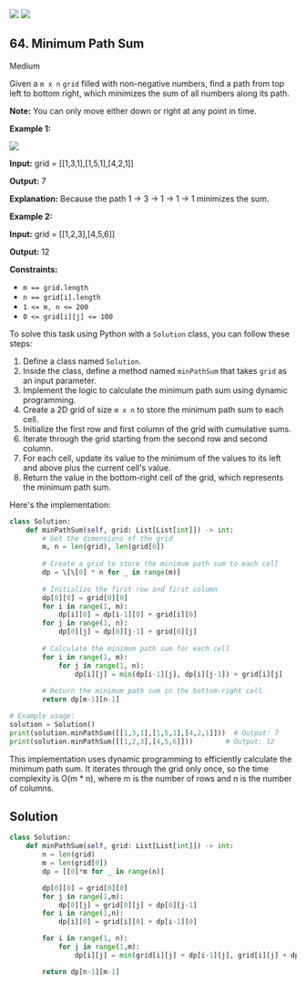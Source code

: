 [![](https://img.shields.io/github/stars/javadev/LeetCode-in-All?label=Stars&style=flat-square)](https://github.com/javadev/LeetCode-in-All)
[![](https://img.shields.io/github/forks/javadev/LeetCode-in-All?label=Fork%20me%20on%20GitHub%20&style=flat-square)](https://github.com/javadev/LeetCode-in-All/fork)

## 64\. Minimum Path Sum

Medium

Given a `m x n` `grid` filled with non-negative numbers, find a path from top left to bottom right, which minimizes the sum of all numbers along its path.

**Note:** You can only move either down or right at any point in time.

**Example 1:**

![](https://assets.leetcode.com/uploads/2020/11/05/minpath.jpg)

**Input:** grid = \[\[1,3,1],[1,5,1],[4,2,1]]

**Output:** 7

**Explanation:** Because the path 1 → 3 → 1 → 1 → 1 minimizes the sum. 

**Example 2:**

**Input:** grid = \[\[1,2,3],[4,5,6]]

**Output:** 12 

**Constraints:**

*   `m == grid.length`
*   `n == grid[i].length`
*   `1 <= m, n <= 200`
*   `0 <= grid[i][j] <= 100`

To solve this task using Python with a `Solution` class, you can follow these steps:

1. Define a class named `Solution`.
2. Inside the class, define a method named `minPathSum` that takes `grid` as an input parameter.
3. Implement the logic to calculate the minimum path sum using dynamic programming.
4. Create a 2D grid of size `m x n` to store the minimum path sum to each cell.
5. Initialize the first row and first column of the grid with cumulative sums.
6. Iterate through the grid starting from the second row and second column.
7. For each cell, update its value to the minimum of the values to its left and above plus the current cell's value.
8. Return the value in the bottom-right cell of the grid, which represents the minimum path sum.

Here's the implementation:

```python
class Solution:
    def minPathSum(self, grid: List[List[int]]) -> int:
        # Get the dimensions of the grid
        m, n = len(grid), len(grid[0])
        
        # Create a grid to store the minimum path sum to each cell
        dp = \[\[0] * n for _ in range(m)]
        
        # Initialize the first row and first column
        dp[0][0] = grid[0][0]
        for i in range(1, m):
            dp[i][0] = dp[i-1][0] + grid[i][0]
        for j in range(1, n):
            dp[0][j] = dp[0][j-1] + grid[0][j]
        
        # Calculate the minimum path sum for each cell
        for i in range(1, m):
            for j in range(1, n):
                dp[i][j] = min(dp[i-1][j], dp[i][j-1]) + grid[i][j]
        
        # Return the minimum path sum in the bottom-right cell
        return dp[m-1][n-1]

# Example usage:
solution = Solution()
print(solution.minPathSum([[1,3,1],[1,5,1],[4,2,1]]))  # Output: 7
print(solution.minPathSum([[1,2,3],[4,5,6]]))        # Output: 12
```

This implementation uses dynamic programming to efficiently calculate the minimum path sum. It iterates through the grid only once, so the time complexity is O(m * n), where m is the number of rows and n is the number of columns.

## Solution

```python
class Solution:
    def minPathSum(self, grid: List[List[int]]) -> int:
        n = len(grid)
        m = len(grid[0])
        dp = [[0]*m for _ in range(n)]

        dp[0][0] = grid[0][0]
        for j in range(1,m):
            dp[0][j] = grid[0][j] + dp[0][j-1]
        for i in range(1,n):
            dp[i][0] = grid[i][0] + dp[i-1][0]

        for i in range(1, n):
            for j in range(1,m):
                dp[i][j] = min(grid[i][j] + dp[i-1][j], grid[i][j] + dp[i][j-1])

        return dp[n-1][m-1]
```
